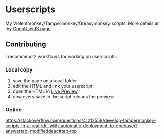 # Userscripts
My Violentmonkey/Tampermonkey/Greasymonkey scripts. More details at my [OpenUserJS page](https://openuserjs.org/users/icetbr/scripts)


## Contributing
I recommend 2 workflows for working on userscripts:

### Local copy
1) save the page on a local folder
2) edit the HTML and link your userscript
3) open the HTML in [Live Preview][1]
4) now every save in the script reloads the preview

### Online
https://stackoverflow.com/questions/41212558/develop-tampermonkey-scripts-in-a-real-ide-with-automatic-deployment-to-openuser?answertab=modifieddesc#tab-top


[1]: https://marketplace.visualstudio.com/items?itemName=ms-vscode.live-server

<!-- http://localhost:3000/test/hackernews/Meta%20Is%20Transferring%20Jest%20to%20the%20OpenJS%20Foundation%20_%20Hacker%20News.html -->
